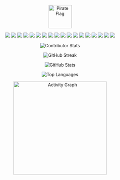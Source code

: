<p align="center">
<img src="https://raw.githubusercontent.com/Tarikul-Islam-Anik/Telegram-Animated-Emojis/main/Flags/Pirate%20Flag.webp" alt="Pirate Flag" width="75" height="75" />
</p>

<p align="center">
  <!-- Tech Stack -->
  <img src="https://img.shields.io/badge/c-%2300599C.svg?style=for-the-badge&logo=c&logoColor=white" />
  <img src="https://img.shields.io/badge/css3-%231572B6.svg?style=for-the-badge&logo=css3&logoColor=white" />
  <img src="https://img.shields.io/badge/html5-%23E34F26.svg?style=for-the-badge&logo=html5&logoColor=white" />
  <img src="https://img.shields.io/badge/java-%23ED8B00.svg?style=for-the-badge&logo=openjdk&logoColor=white" />
  <img src="https://img.shields.io/badge/javascript-%23323330.svg?style=for-the-badge&logo=javascript&logoColor=%23F7DF1E" />
  <img src="https://img.shields.io/badge/typescript-%23007ACC.svg?style=for-the-badge&logo=typescript&logoColor=white" />
  <img src="https://img.shields.io/badge/Render-%46E3B7.svg?style=for-the-badge&logo=render&logoColor=white" />
  <img src="https://img.shields.io/badge/vercel-%23000000.svg?style=for-the-badge&logo=vercel&logoColor=white" />
  <img src="https://img.shields.io/badge/Next-black?style=for-the-badge&logo=next.js&logoColor=white" />
  <img src="https://img.shields.io/badge/node.js-6DA55F?style=for-the-badge&logo=node.js&logoColor=white" />
  <img src="https://img.shields.io/badge/react-%2320232a.svg?style=for-the-badge&logo=react&logoColor=%2361DAFB" />
  <img src="https://img.shields.io/badge/tailwindcss-%2338B2AC.svg?style=for-the-badge&logo=tailwind-css&logoColor=white" />
  <img src="https://img.shields.io/badge/yarn-%232C8EBB.svg?style=for-the-badge&logo=yarn&logoColor=white" />
  <img src="https://img.shields.io/badge/postgres-%23316192.svg?style=for-the-badge&logo=postgresql&logoColor=white" />
  <img src="https://img.shields.io/badge/MongoDB-%234ea94b.svg?style=for-the-badge&logo=mongodb&logoColor=white" />
  <img src="https://img.shields.io/badge/Supabase-3ECF8E?style=for-the-badge&logo=supabase&logoColor=white" />
  <img src="https://img.shields.io/badge/mysql-4479A1.svg?style=for-the-badge&logo=mysql&logoColor=white" />
  <img src="https://img.shields.io/badge/Prisma-3982CE?style=for-the-badge&logo=Prisma&logoColor=white" />
</p>

<p align="center">
  <img src="https://github-contributor-stats.vercel.app/api?username=subashbaniyaa&limit=5&theme=dark&combine_all_yearly_contributions=true" alt="Contributor Stats" />
</p>

<p align="center">
  <img src="https://github-readme-streak-stats.herokuapp.com/?user=subashbaniyaa&theme=dark" alt="GitHub Streak" />
</p>

<p align="center">
  <img src="https://github-readme-stats.vercel.app/api?username=subashbaniyaa&show_icons=true&locale=en&theme=dark" alt="GitHub Stats" />
</p>

<p align="center">
  <img src="https://github-readme-stats.vercel.app/api/top-langs?username=subashbaniyaa&show_icons=true&locale=en&layout=compact&theme=dark" alt="Top Languages" />
</p>

<p align="center">
  <img src="https://github-readme-activity-graph.vercel.app/graph?username=subashbaniyaa&radius=16&theme=github&area=true&order=5" height="300" alt="Activity Graph" />
</p>
